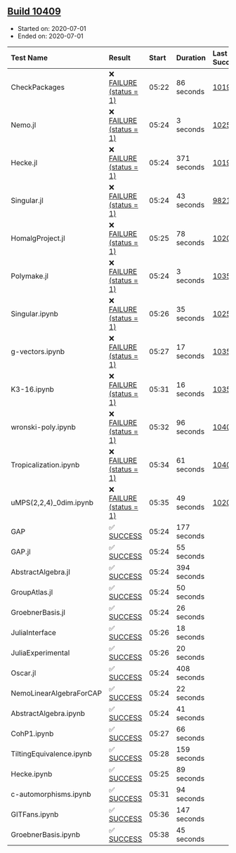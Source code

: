 ## [Build 10409](https://oscarci.mathematik.uni-kl.de/job/oscar/10409/)

* Started on: 2020-07-01
* Ended on: 2020-07-01

| Test Name    | Result | Start | Duration | Last Success | First Failure |
|:-------------|:-------|:------|:---------|:-------------|:--------------|
| CheckPackages | ❌ [FAILURE (status = 1)](https://oscarci.mathematik.uni-kl.de/job/oscar/10409/artifact/logs/build-10409/CheckPackages.log) | 05:22 | 86 seconds | [10197](https://oscarci.mathematik.uni-kl.de/job/oscar/10197/) | [10198](https://oscarci.mathematik.uni-kl.de/job/oscar/10198/) |
| Nemo.jl | ❌ [FAILURE (status = 1)](https://oscarci.mathematik.uni-kl.de/job/oscar/10409/artifact/logs/build-10409/Nemo.jl.log) | 05:24 | 3 seconds | [10252](https://oscarci.mathematik.uni-kl.de/job/oscar/10252/) | [10253](https://oscarci.mathematik.uni-kl.de/job/oscar/10253/) |
| Hecke.jl | ❌ [FAILURE (status = 1)](https://oscarci.mathematik.uni-kl.de/job/oscar/10409/artifact/logs/build-10409/Hecke.jl.log) | 05:24 | 371 seconds | [10197](https://oscarci.mathematik.uni-kl.de/job/oscar/10197/) | [10198](https://oscarci.mathematik.uni-kl.de/job/oscar/10198/) |
| Singular.jl | ❌ [FAILURE (status = 1)](https://oscarci.mathematik.uni-kl.de/job/oscar/10409/artifact/logs/build-10409/Singular.jl.log) | 05:24 | 43 seconds | [9821](https://oscarci.mathematik.uni-kl.de/job/oscar/9821/) | [9822](https://oscarci.mathematik.uni-kl.de/job/oscar/9822/) |
| HomalgProject.jl | ❌ [FAILURE (status = 1)](https://oscarci.mathematik.uni-kl.de/job/oscar/10409/artifact/logs/build-10409/HomalgProject.jl.log) | 05:25 | 78 seconds | [10209](https://oscarci.mathematik.uni-kl.de/job/oscar/10209/) | [10210](https://oscarci.mathematik.uni-kl.de/job/oscar/10210/) |
| Polymake.jl | ❌ [FAILURE (status = 1)](https://oscarci.mathematik.uni-kl.de/job/oscar/10409/artifact/logs/build-10409/Polymake.jl.log) | 05:24 | 3 seconds | [10356](https://oscarci.mathematik.uni-kl.de/job/oscar/10356/) | [10357](https://oscarci.mathematik.uni-kl.de/job/oscar/10357/) |
| Singular.ipynb | ❌ [FAILURE (status = 1)](https://oscarci.mathematik.uni-kl.de/job/oscar/10409/artifact/logs/build-10409/Singular.ipynb.log) | 05:26 | 35 seconds | [10252](https://oscarci.mathematik.uni-kl.de/job/oscar/10252/) | [10253](https://oscarci.mathematik.uni-kl.de/job/oscar/10253/) |
| g-vectors.ipynb | ❌ [FAILURE (status = 1)](https://oscarci.mathematik.uni-kl.de/job/oscar/10409/artifact/logs/build-10409/g-vectors.ipynb.log) | 05:27 | 17 seconds | [10356](https://oscarci.mathematik.uni-kl.de/job/oscar/10356/) | [10357](https://oscarci.mathematik.uni-kl.de/job/oscar/10357/) |
| K3-16.ipynb | ❌ [FAILURE (status = 1)](https://oscarci.mathematik.uni-kl.de/job/oscar/10409/artifact/logs/build-10409/K3-16.ipynb.log) | 05:31 | 16 seconds | [10356](https://oscarci.mathematik.uni-kl.de/job/oscar/10356/) | [10357](https://oscarci.mathematik.uni-kl.de/job/oscar/10357/) |
| wronski-poly.ipynb | ❌ [FAILURE (status = 1)](https://oscarci.mathematik.uni-kl.de/job/oscar/10409/artifact/logs/build-10409/wronski-poly.ipynb.log) | 05:32 | 96 seconds | [10408](https://oscarci.mathematik.uni-kl.de/job/oscar/10408/) | [10409](https://oscarci.mathematik.uni-kl.de/job/oscar/10409/) |
| Tropicalization.ipynb | ❌ [FAILURE (status = 1)](https://oscarci.mathematik.uni-kl.de/job/oscar/10409/artifact/logs/build-10409/Tropicalization.ipynb.log) | 05:34 | 61 seconds | [10405](https://oscarci.mathematik.uni-kl.de/job/oscar/10405/) | [10406](https://oscarci.mathematik.uni-kl.de/job/oscar/10406/) |
| uMPS(2,2,4)_0dim.ipynb | ❌ [FAILURE (status = 1)](https://oscarci.mathematik.uni-kl.de/job/oscar/10409/artifact/logs/build-10409/uMPS-2-2-4-_0dim.ipynb.log) | 05:35 | 49 seconds | [10209](https://oscarci.mathematik.uni-kl.de/job/oscar/10209/) | [10210](https://oscarci.mathematik.uni-kl.de/job/oscar/10210/) |
| GAP | ✅ [SUCCESS](https://oscarci.mathematik.uni-kl.de/job/oscar/10409/artifact/logs/build-10409/GAP.log) | 05:24 | 177 seconds |  |  |
| GAP.jl | ✅ [SUCCESS](https://oscarci.mathematik.uni-kl.de/job/oscar/10409/artifact/logs/build-10409/GAP.jl.log) | 05:24 | 55 seconds |  |  |
| AbstractAlgebra.jl | ✅ [SUCCESS](https://oscarci.mathematik.uni-kl.de/job/oscar/10409/artifact/logs/build-10409/AbstractAlgebra.jl.log) | 05:24 | 394 seconds |  |  |
| GroupAtlas.jl | ✅ [SUCCESS](https://oscarci.mathematik.uni-kl.de/job/oscar/10409/artifact/logs/build-10409/GroupAtlas.jl.log) | 05:24 | 50 seconds |  |  |
| GroebnerBasis.jl | ✅ [SUCCESS](https://oscarci.mathematik.uni-kl.de/job/oscar/10409/artifact/logs/build-10409/GroebnerBasis.jl.log) | 05:24 | 26 seconds |  |  |
| JuliaInterface | ✅ [SUCCESS](https://oscarci.mathematik.uni-kl.de/job/oscar/10409/artifact/logs/build-10409/JuliaInterface.log) | 05:26 | 18 seconds |  |  |
| JuliaExperimental | ✅ [SUCCESS](https://oscarci.mathematik.uni-kl.de/job/oscar/10409/artifact/logs/build-10409/JuliaExperimental.log) | 05:26 | 20 seconds |  |  |
| Oscar.jl | ✅ [SUCCESS](https://oscarci.mathematik.uni-kl.de/job/oscar/10409/artifact/logs/build-10409/Oscar.jl.log) | 05:24 | 408 seconds |  |  |
| NemoLinearAlgebraForCAP | ✅ [SUCCESS](https://oscarci.mathematik.uni-kl.de/job/oscar/10409/artifact/logs/build-10409/NemoLinearAlgebraForCAP.log) | 05:24 | 22 seconds |  |  |
| AbstractAlgebra.ipynb | ✅ [SUCCESS](https://oscarci.mathematik.uni-kl.de/job/oscar/10409/artifact/logs/build-10409/AbstractAlgebra.ipynb.log) | 05:24 | 41 seconds |  |  |
| CohP1.ipynb | ✅ [SUCCESS](https://oscarci.mathematik.uni-kl.de/job/oscar/10409/artifact/logs/build-10409/CohP1.ipynb.log) | 05:27 | 66 seconds |  |  |
| TiltingEquivalence.ipynb | ✅ [SUCCESS](https://oscarci.mathematik.uni-kl.de/job/oscar/10409/artifact/logs/build-10409/TiltingEquivalence.ipynb.log) | 05:28 | 159 seconds |  |  |
| Hecke.ipynb | ✅ [SUCCESS](https://oscarci.mathematik.uni-kl.de/job/oscar/10409/artifact/logs/build-10409/Hecke.ipynb.log) | 05:25 | 89 seconds |  |  |
| c-automorphisms.ipynb | ✅ [SUCCESS](https://oscarci.mathematik.uni-kl.de/job/oscar/10409/artifact/logs/build-10409/c-automorphisms.ipynb.log) | 05:31 | 94 seconds |  |  |
| GITFans.ipynb | ✅ [SUCCESS](https://oscarci.mathematik.uni-kl.de/job/oscar/10409/artifact/logs/build-10409/GITFans.ipynb.log) | 05:36 | 147 seconds |  |  |
| GroebnerBasis.ipynb | ✅ [SUCCESS](https://oscarci.mathematik.uni-kl.de/job/oscar/10409/artifact/logs/build-10409/GroebnerBasis.ipynb.log) | 05:38 | 45 seconds |  |  |
